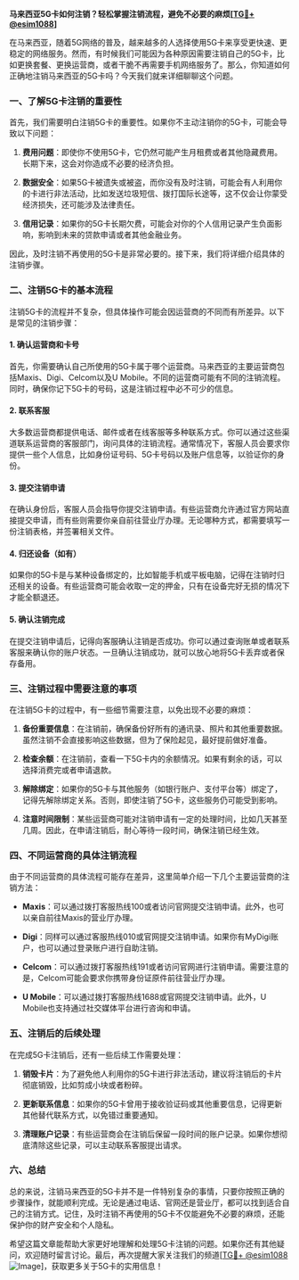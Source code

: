 **马来西亚5G卡如何注销？轻松掌握注销流程，避免不必要的麻烦[[TG💪+ @esim1088](https://t.me/s/esim1088)]**

在马来西亚，随着5G网络的普及，越来越多的人选择使用5G卡来享受更快速、更稳定的网络服务。然而，有时候我们可能因为各种原因需要注销自己的5G卡，比如更换套餐、更换运营商，或者干脆不再需要手机网络服务了。那么，你知道如何正确地注销马来西亚的5G卡吗？今天我们就来详细聊聊这个问题。

### 一、了解5G卡注销的重要性

首先，我们需要明白注销5G卡的重要性。如果你不主动注销你的5G卡，可能会导致以下问题：

1. **费用问题**：即使你不使用5G卡，它仍然可能产生月租费或者其他隐藏费用。长期下来，这会对你造成不必要的经济负担。
   
2. **数据安全**：如果5G卡被遗失或被盗，而你没有及时注销，可能会有人利用你的卡进行非法活动，比如发送垃圾短信、拨打国际长途等，这不仅会让你蒙受经济损失，还可能涉及法律责任。

3. **信用记录**：如果你的5G卡长期欠费，可能会对你的个人信用记录产生负面影响，影响到未来的贷款申请或者其他金融业务。

因此，及时注销不再使用的5G卡是非常必要的。接下来，我们将详细介绍具体的注销步骤。

### 二、注销5G卡的基本流程

注销5G卡的流程并不复杂，但具体操作可能会因运营商的不同而有所差异。以下是常见的注销步骤：

#### 1. 确认运营商和卡号

首先，你需要确认自己所使用的5G卡属于哪个运营商。马来西亚的主要运营商包括Maxis、Digi、Celcom以及U Mobile。不同的运营商可能有不同的注销流程。同时，确保你记下5G卡的号码，这是注销过程中必不可少的信息。

#### 2. 联系客服

大多数运营商都提供电话、邮件或者在线客服等多种联系方式。你可以通过这些渠道联系运营商的客服部门，询问具体的注销流程。通常情况下，客服人员会要求你提供一些个人信息，比如身份证号码、5G卡号码以及账户信息等，以验证你的身份。

#### 3. 提交注销申请

在确认身份后，客服人员会指导你提交注销申请。有些运营商允许通过官方网站直接提交申请，而有些则需要你亲自前往营业厅办理。无论哪种方式，都需要填写一份注销表格，并签署相关文件。

#### 4. 归还设备（如有）

如果你的5G卡是与某种设备绑定的，比如智能手机或平板电脑，记得在注销时归还相关的设备。有些运营商可能会收取一定的押金，只有在设备完好无损的情况下才能全额退还。

#### 5. 确认注销完成

在提交注销申请后，记得向客服确认注销是否成功。你可以通过查询账单或者联系客服来确认你的账户状态。一旦确认注销成功，就可以放心地将5G卡丢弃或者保存备用。

### 三、注销过程中需要注意的事项

在注销5G卡的过程中，有一些细节需要注意，以免出现不必要的麻烦：

1. **备份重要信息**：在注销前，确保备份好所有的通讯录、照片和其他重要数据。虽然注销不会直接影响这些数据，但为了保险起见，最好提前做好准备。

2. **检查余额**：在注销前，查看一下5G卡内的余额情况。如果有剩余的话，可以选择消费完或者申请退款。

3. **解除绑定**：如果你的5G卡与其他服务（如银行账户、支付平台等）绑定了，记得先解除绑定关系。否则，即使注销了5G卡，这些服务仍可能受到影响。

4. **注意时间限制**：某些运营商可能对注销申请有一定的处理时间，比如几天甚至几周。因此，在申请注销后，耐心等待一段时间，确保注销已经生效。

### 四、不同运营商的具体注销流程

由于不同运营商的具体流程可能存在差异，这里简单介绍一下几个主要运营商的注销方法：

- **Maxis**：可以通过拨打客服热线100或者访问官网提交注销申请。此外，也可以亲自前往Maxis的营业厅办理。

- **Digi**：同样可以通过客服热线010或官网提交注销申请。如果你有MyDigi账户，也可以通过登录账户进行自助注销。

- **Celcom**：可以通过拨打客服热线191或者访问官网进行注销申请。需要注意的是，Celcom可能会要求你携带身份证原件前往营业厅办理。

- **U Mobile**：可以通过拨打客服热线1688或官网提交注销申请。此外，U Mobile也支持通过社交媒体平台进行咨询和申请。

### 五、注销后的后续处理

在完成5G卡注销后，还有一些后续工作需要处理：

1. **销毁卡片**：为了避免他人利用你的5G卡进行非法活动，建议将注销后的卡片彻底销毁，比如剪成小块或者粉碎。

2. **更新联系信息**：如果你的5G卡曾用于接收验证码或其他重要信息，记得更新其他替代联系方式，以免错过重要通知。

3. **清理账户记录**：有些运营商会在注销后保留一段时间的账户记录。如果你想彻底清除这些记录，可以主动联系客服提出请求。

### 六、总结

总的来说，注销马来西亚的5G卡并不是一件特别复杂的事情，只要你按照正确的步骤操作，就能顺利完成。无论是通过电话、官网还是营业厅，都可以找到适合自己的注销方式。记住，及时注销不再使用的5G卡不仅能避免不必要的麻烦，还能保护你的财产安全和个人隐私。

希望这篇文章能帮助大家更好地理解和处理5G卡注销的问题。如果你还有其他疑问，欢迎随时留言讨论。最后，再次提醒大家关注我们的频道[[TG💪+ @esim1088](https://t.me/s/esim1088) ![Image](https://i.postimg.cc/4NQfJmqS/Snipaste-2025-05-13-00-14-12.png)]，获取更多关于5G卡的实用信息！